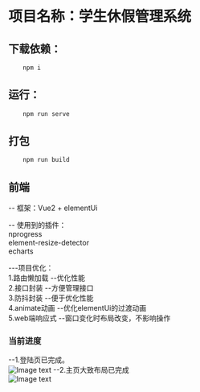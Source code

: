 # 项目名称：学生休假管理系统

## 下载依赖：

```bash
    npm i
```

## 运行：

```bash
    npm run serve
```
## 打包
```bash
    npm run build
```

## 前端

-- 框架：Vue2 + elementUi <br>

-- 使用到的插件：<br>
nprogress<br>
element-resize-detector<br>
echarts<br>

---项目优化：<br>
1.路由懒加载        --优化性能<br>
2.接口封装          --方便管理接口<br>
3.防抖封装          --便于优化性能<br>
4.animate动画       --优化elementUi的过渡动画<br>
5.web端响应式       --窗口变化时布局改变，不影响操作<br>


### 当前进度

--1.登陆页已完成。<br>
![Image text](https://gitee.com/donghe-li/images/raw/master/images/Student-system-index/Student-system-login.png)
--2.主页大致布局已完成<br>
![Image text](https://gitee.com/donghe-li/images/raw/master/images/Student-system-index/Student-system-index.png)